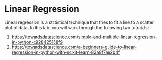 # Linear Regression
Linear regression is a statistical technique that tries to fit a line to a scatter plot of data.  In this lab, you will work through the following two tutorials:

1. https://towardsdatascience.com/simple-and-multiple-linear-regression-in-python-c928425168f9
2. https://towardsdatascience.com/a-beginners-guide-to-linear-regression-in-python-with-scikit-learn-83a8f7ae2b4f